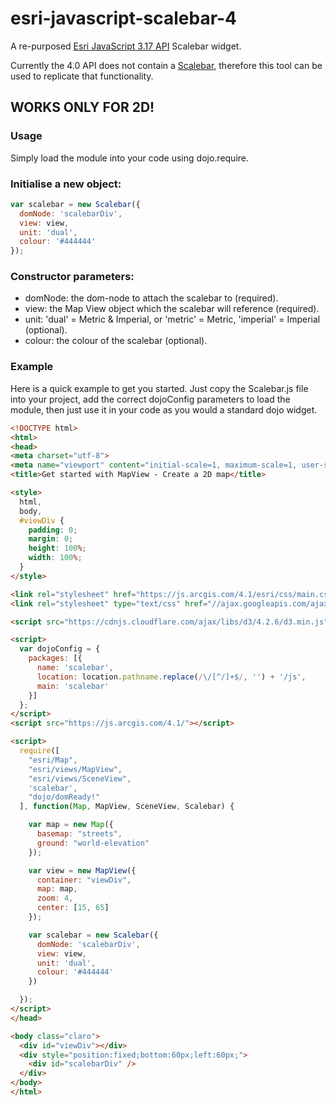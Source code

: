 # esri-javascript-scalebar-4

A re-purposed [Esri JavaScript 3.17 API](https://developers.arcgis.com/javascript/) Scalebar widget.

Currently the 4.0 API does not contain a [Scalebar](https://developers.arcgis.com/javascript/3/jsapi/scalebar-amd.html), therefore this tool can be used to replicate that functionality.

## WORKS ONLY FOR 2D!

### Usage
Simply load the module into your code using dojo.require.

### Initialise a new object:

```js
var scalebar = new Scalebar({
  domNode: 'scalebarDiv',
  view: view,
  unit: 'dual',
  colour: '#444444'
});
```

### Constructor parameters:

* domNode: the dom-node to attach the scalebar to (required).
* view: the Map View object which the scalebar will reference (required).
* unit: 'dual' = Metric & Imperial, or 'metric' = Metric, 'imperial' = Imperial (optional).
* colour: the colour of the scalebar (optional).

### Example
Here is a quick example to get you started. Just copy the Scalebar.js file into your project, add the correct dojoConfig parameters to load the module, then just use it in your code as you would a standard dojo widget.

```html
<!DOCTYPE html>
<html>
<head>
<meta charset="utf-8">
<meta name="viewport" content="initial-scale=1, maximum-scale=1, user-scalable=no">
<title>Get started with MapView - Create a 2D map</title>

<style>
  html,
  body,
  #viewDiv {
    padding: 0;
    margin: 0;
    height: 100%;
    width: 100%;
  }
</style>

<link rel="stylesheet" href="https://js.arcgis.com/4.1/esri/css/main.css">
<link rel="stylesheet" type="text/css" href="//ajax.googleapis.com/ajax/libs/dojo/1.10.4/dijit/themes/claro/claro.css"/‌​>

<script src="https://cdnjs.cloudflare.com/ajax/libs/d3/4.2.6/d3.min.js"></script>

<script>
  var dojoConfig = {
    packages: [{
      name: 'scalebar',
      location: location.pathname.replace(/\/[^/]+$/, '') + '/js',
      main: 'scalebar'
    }]
  };
</script>
<script src="https://js.arcgis.com/4.1/"></script>

<script>
  require([
    "esri/Map",
    "esri/views/MapView",
    "esri/views/SceneView",
    'scalebar',
    "dojo/domReady!"
  ], function(Map, MapView, SceneView, Scalebar) {

    var map = new Map({
      basemap: "streets",
      ground: "world-elevation"
    });

    var view = new MapView({
      container: "viewDiv",
      map: map,
      zoom: 4,
      center: [15, 65]
    });

    var scalebar = new Scalebar({
      domNode: 'scalebarDiv',
      view: view,
      unit: 'dual',
      colour: '#444444'
    })

  });
</script>
</head>

<body class="claro">
  <div id="viewDiv"></div>
  <div style="position:fixed;bottom:60px;left:60px;">
    <div id="scalebarDiv" />
  </div>
</body>
</html>
```
